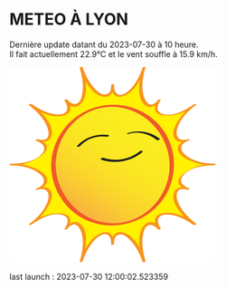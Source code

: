 # METEO À LYON

Dernière update datant du 2023-07-30 à 10 heure.  
Il fait actuellement 22.9°C et le vent souffle à 15.9 km/h.      

![](./.github/sun.png)

last launch : 2023-07-30 12:00:02.523359
